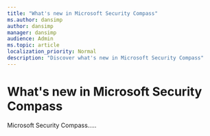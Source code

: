 ```yaml
---
title: "What's new in Microsoft Security Compass"
ms.author: dansimp
author: dansimp
manager: dansimp
audience: Admin
ms.topic: article
localization_priority: Normal
description: "Discover what's new in Microsoft Security Compass"
---
```


# What's new in Microsoft Security Compass

Microsoft Security Compass.....

